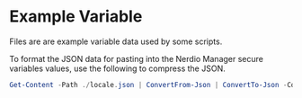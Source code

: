 # Example Variable

Files are are example variable data used by some scripts.

To format the JSON data for pasting into the Nerdio Manager secure variables  values, use the following to compress the JSON.

```powershell
Get-Content -Path ./locale.json | ConvertFrom-Json | ConvertTo-Json -Compress | Set-Clipboard
```
